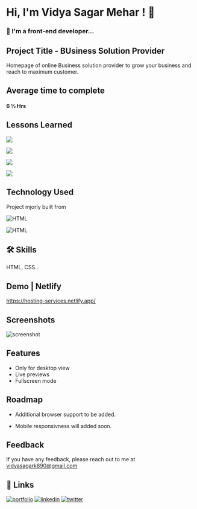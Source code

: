 
# Hi, I'm Vidya Sagar Mehar ! 👋


### 🚀 I'm a front-end developer...



## Project Title - BUsiness Solution Provider

Homepage of online Business solution provider to grow your business and reach to maximum customer.

## Average time to complete
#### 6 ½ Hrs


## Lessons Learned

![](https://img.shields.io/badge/CSS-FLEXBOX-red)

![](https://img.shields.io/badge/CSS-GRID-pink)

![](https://img.shields.io/badge/CSS-z--index-skyblue)

![](https://img.shields.io/badge/CSS-Sticky%20Footer-white)

## Technology Used

Project mjorly built from

![HTML](https://img.shields.io/badge/First%20tech-Html-brightgreen)

![HTML](https://img.shields.io/badge/SecondTech-CSS-blue)

## 🛠 Skills
HTML, CSS...

## Demo | Netlify
https://hosting-services.netlify.app/


## Screenshots
![screenshot](https://user-images.githubusercontent.com/92782806/183035125-37e42f8e-04e1-41ea-bbb6-8e93116b3dcf.png)




## Features

- Only for desktop view
- Live previews
- Fullscreen mode


## Roadmap

- Additional browser support to be added.

- Mobile responsivness will added soon.

## Feedback

If you have any feedback, please reach out to me at vidyasagark890@gmail.com


## 🔗 Links
[![portfolio](https://img.shields.io/badge/my_portfolio-000?style=for-the-badge&logo=ko-fi&logoColor=white)](https://vidya-sagar-portfolio.netlify.app/)
[![linkedin](https://img.shields.io/badge/linkedin-0A66C2?style=for-the-badge&logo=linkedin&logoColor=white)](https://www.linkedin.com/)
[![twitter](https://img.shields.io/badge/twitter-1DA1F2?style=for-the-badge&logo=twitter&logoColor=white)](https://twitter.com/Cherry_Reyans)

